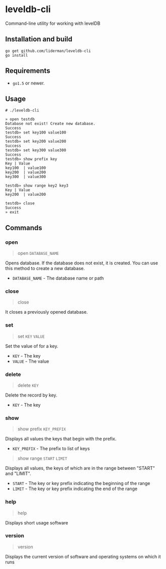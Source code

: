 # leveldb-cli
Command-line utility for working with levelDB

## Installation and build

```
go get github.com/liderman/leveldb-cli
go install
```

## Requirements
 * `go1.5` or newer.


## Usage

```
# ./leveldb-cli
```

```
» open testdb
Database not exist! Create new database.
Success
testdb» set key100 value100
Success
testdb» set key200 value200
Success
testdb» set key300 value300
Success
testdb» show prefix key
Key	| Value
key100	| value100
key200	| value200
key300	| value300

testdb» show range key2 key3
Key	| Value
key200	| value200

testdb» close
Success
» exit
```

## Commands

### open
> open `DATABASE_NAME`

Opens database.
If the database does not exist, it is created.
You can use this method to create a new database.
 * `DATABASE_NAME` - The database name or path

### close
> close

It closes a previously opened database.

### set
> set `KEY` `VALUE`

Set the value of for a key.
 * `KEY` - The key
 * `VALUE` - The value

### delete
> delete `KEY`

Delete the record by key.
 * `KEY` - The key

### show
> show prefix `KEY_PREFIX`

Displays all values the keys that begin with the prefix.
 * `KEY_PREFIX` - The prefix to list of keys

> show range `START` `LIMIT`

Displays all values, the keys of which are in the range between "START" and "LIMIT".
 * `START` - The key or key prefix indicating the beginning of the range
 * `LIMIT` - The key or key prefix indicating the end of the range
 
### help
> help

Displays short usage software

### version
> version

Displays the current version of software and operating systems on which it runs
